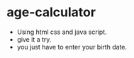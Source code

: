 # age-calculator
- Using html css and java script.
- give it a try.
- you just have to enter your birth date.
